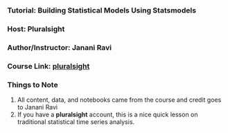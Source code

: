 ### Tutorial: Building Statistical Models Using Statsmodels
### Host: Pluralsight
### Author/Instructor: Janani Ravi
### Course Link: [pluralsight](https://app.pluralsight.com/library/courses/statsmodels-building-statistical-models/table-of-contents)
  
### Things to Note
1. All content, data, and notebooks came from the course and credit goes to Janani Ravi
2. If you have a **pluralsight** account, this is a nice quick lesson on traditional statistical time series analysis. 
